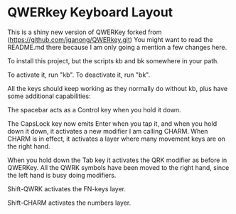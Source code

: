# QWERkey Keyboard Layout

This is a shiny new version of QWERKey forked from (https://github.com/jganong/QWERkey.git)
You might want to read the README.md there because I am only going a mention a few changes here.

To install this project, but the scripts kb and bk somewhere in your path.

To activate it, run "kb".  To deactivate it, run "bk".

All the keys should keep working as they normally do without kb,
plus have some additional capabilities:

The spacebar acts as a Control key when you hold it down.

The CapsLock key now emits Enter when you tap it, and when 
you hold down it down, it activates a new modifier I am calling CHARM.
When CHARM is in effect, it activates a layer where many movement keys are on the right hand.

When you hold down the Tab key it activates the QRK modifier as before in QWERKey.
All the QWRK symbols have been moved to the right hand, since the left hand is busy doing modifiers.

Shift-QWRK activates the FN-keys layer.

Shift-CHARM activates the numbers layer.

